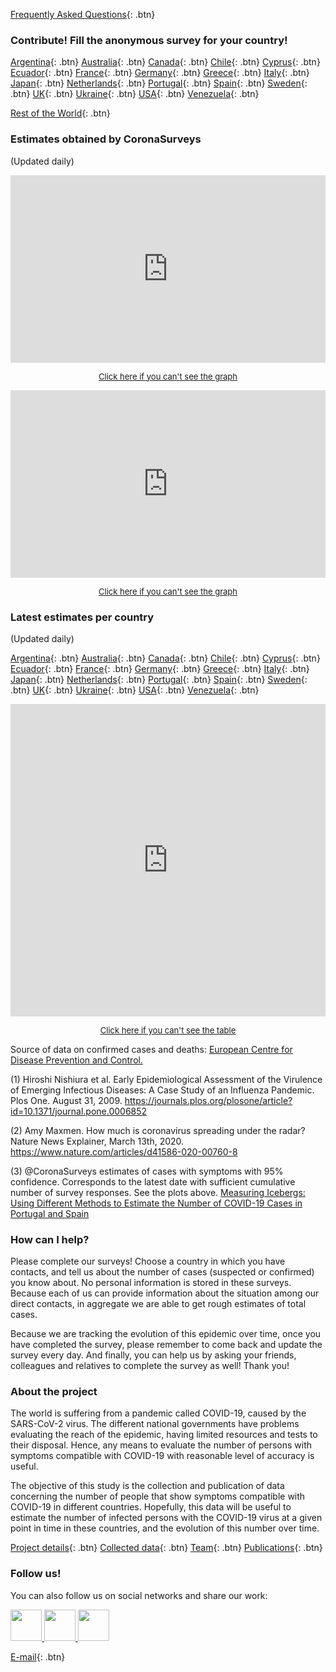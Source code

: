 [Frequently Asked Questions](info/FAQ/){: .btn}

### Contribute! Fill the anonymous survey for your country!

[Argentina](https://tinyurl.com/coronasurveysargentina){: .btn}
[Australia](https://tinyurl.com/coronasurveysaustralia){: .btn}
[Canada](https://tinyurl.com/coronasurveyscanada){: .btn}
[Chile](https://tinyurl.com/coronasurveyschile){: .btn}
[Cyprus](https://tinyurl.com/coronasurveyscyprus){: .btn}
[Ecuador](https://tinyurl.com/coronasurveysecuador){: .btn}
[France](https://tinyurl.com/coronasurveysfrance){: .btn}
[Germany](https://tinyurl.com/coronasurveysgermany){: .btn}
[Greece](https://tinyurl.com/coronasurveysgreece){: .btn}
[Italy](https://tinyurl.com/coronasurveysitaly){: .btn}
[Japan](https://tinyurl.com/coronasurveysjapan){: .btn}
[Netherlands](https://tinyurl.com/coronasurveysnetherlands){: .btn}
[Portugal](https://tinyurl.com/coronasurveysportugal){: .btn}
[Spain](https://tinyurl.com/coronasurveysspain){: .btn}
[Sweden](https://tinyurl.com/coronasurveyssweden){: .btn}
[UK](https://tinyurl.com/coronasurveysuk){: .btn}
[Ukraine](https://tinyurl.com/coronasurveysukraine){: .btn}
[USA](https://tinyurl.com/coronasurveysusa){: .btn}
[Venezuela](https://tinyurl.com/coronasurveysvenezuela){: .btn}

[Rest of the World](https://tinyurl.com/coronasurveysworld){: .btn}


### Estimates obtained by CoronaSurveys

(Updated daily)
<iframe src="https://coronasurveys.org/grafana/d-solo/G_Aw4CrZk/coronasurveys?tab=advanced&panelId=20&orgId=1&from=1584576000000" width="100%" height="300" frameborder="0"></iframe> 

<a href="https://coronasurveys.org/grafana/d-solo/G_Aw4CrZk/coronasurveys?tab=advanced&panelId=20&orgId=1&from=1584576000000" > <center><font size="2"><u>Click here if you can't see the graph</u></font></center></a> 

<iframe src="https://coronasurveys.org/grafana/d-solo/G_Aw4CrZk/coronasurveys?tab=advanced&panelId=19&orgId=1&from=1584576000000" width="100%" height="300" frameborder="0"></iframe>

<a href="https://coronasurveys.org/grafana/d-solo/G_Aw4CrZk/coronasurveys?tab=advanced&panelId=19&orgId=1&from=1584576000000" > <center><font size="2"><u>Click here if you can't see the graph</u></font></center></a> 

### Latest estimates per country

(Updated daily)


[Argentina](https://covid19.algolysis.com/grafana/d-solo/G_Aw4CrZk/coronasurveys?orgId=1&from=1583934918142&var-code=AR&var-country=Argentina&panelId=10){: .btn}
[Australia](https://covid19.algolysis.com/grafana/d-solo/G_Aw4CrZk/coronasurveys?orgId=1&from=1583934918142&var-code=AU&var-country=Australia&panelId=10){: .btn}
[Canada](https://covid19.algolysis.com/grafana/d-solo/G_Aw4CrZk/coronasurveys?orgId=1&from=1583934918142&var-code=CA&var-country=Canada&panelId=10){: .btn}
[Chile](https://covid19.algolysis.com/grafana/d-solo/G_Aw4CrZk/coronasurveys?orgId=1&from=1583934918142&var-code=CL&var-country=Chile&panelId=10){: .btn}
[Cyprus](https://covid19.algolysis.com/grafana/d-solo/G_Aw4CrZk/coronasurveys?orgId=1&from=1583934918142&var-code=CY&var-country=Cyprus&panelId=10){: .btn}
[Ecuador](https://covid19.algolysis.com/grafana/d-solo/G_Aw4CrZk/coronasurveys?orgId=1&from=1583934918142&var-code=EC&var-country=Ecuador&panelId=10){: .btn}
[France](https://covid19.algolysis.com/grafana/d-solo/G_Aw4CrZk/coronasurveys?orgId=1&from=1583934918142&var-code=FR&var-country=France&panelId=10){: .btn}
[Germany](https://covid19.algolysis.com/grafana/d-solo/G_Aw4CrZk/coronasurveys?orgId=1&from=1583934918142&var-code=DE&var-country=Germany&panelId=10){: .btn}
[Greece](https://covid19.algolysis.com/grafana/d-solo/G_Aw4CrZk/coronasurveys?orgId=1&from=1583934918142&var-code=GR&var-country=Greece&panelId=10){: .btn}
[Italy](https://covid19.algolysis.com/grafana/d-solo/G_Aw4CrZk/coronasurveys?orgId=1&from=1583934918142&var-code=IT&var-country=Italy&panelId=10){: .btn}
[Japan](https://covid19.algolysis.com/grafana/d-solo/G_Aw4CrZk/coronasurveys?orgId=1&from=1583934918142&var-code=JP&var-country=Japan&panelId=10){: .btn}
[Netherlands](https://covid19.algolysis.com/grafana/d-solo/G_Aw4CrZk/coronasurveys?orgId=1&from=1583934918142&var-code=NL&var-country=Netherlands&panelId=10){: .btn}
[Portugal](https://covid19.algolysis.com/grafana/d-solo/G_Aw4CrZk/coronasurveys?orgId=1&from=1583934918142&var-code=PT&var-country=Portugal&panelId=10){: .btn}
[Spain](https://covid19.algolysis.com/grafana/d-solo/G_Aw4CrZk/coronasurveys?orgId=1&from=1583934918142&var-code=ES&var-country=Spain&panelId=10){: .btn}
[Sweden](https://covid19.algolysis.com/grafana/d-solo/G_Aw4CrZk/coronasurveys?orgId=1&from=1583934918142&var-code=SE&var-country=Sweden&panelId=10){: .btn}
[UK](https://covid19.algolysis.com/grafana/d-solo/G_Aw4CrZk/coronasurveys?orgId=1&from=1583934918142&var-code=BG&var-country=UK&panelId=10){: .btn}
[Ukraine](https://covid19.algolysis.com/grafana/d-solo/G_Aw4CrZk/coronasurveys?orgId=1&from=1583934918142&var-code=UA&var-country=Ukraine&panelId=10){: .btn}
[USA](https://covid19.algolysis.com/grafana/d-solo/G_Aw4CrZk/coronasurveys?orgId=1&from=1583934918142&var-code=US&var-country=USA&panelId=10){: .btn}
[Venezuela](https://covid19.algolysis.com/grafana/d-solo/G_Aw4CrZk/coronasurveys?orgId=1&from=1583934918142&var-code=VE&var-country=Venezuela&panelId=10){: .btn}



<iframe src="https://coronasurveys.org/grafana/d-solo/G_Aw4CrZk/coronasurveys?tab=advanced&panelId=24&orgId=1&from=1583610808303" width="100%" height="500" frameborder="0">
</iframe>

<a href="https://coronasurveys.org/grafana/d-solo/G_Aw4CrZk/coronasurveys?tab=advanced&panelId=24&orgId=1&from=1583610808303" > <center><font size="2"><u>Click here if you can't see the table</u></font></center></a> 

Source of data on confirmed cases and deaths: [European Centre for Disease Prevention and Control.](https://www.ecdc.europa.eu/en/covid-19-pandemic)

(1) Hiroshi Nishiura et al. Early Epidemiological Assessment of the Virulence of Emerging Infectious Diseases: A Case Study of an Influenza Pandemic. Plos One. August 31, 2009. <https://journals.plos.org/plosone/article?id=10.1371/journal.pone.0006852>

(2) Amy Maxmen. How much is coronavirus spreading under the radar? Nature News Explainer, March 13th, 2020. <https://www.nature.com/articles/d41586-020-00760-8>

(3) @CoronaSurveys estimates of cases with symptoms with 95% confidence. Corresponds to the latest date with sufficient cumulative number of survey responses. See the plots above. [Measuring Icebergs: Using Different Methods to Estimate the Number of COVID-19 Cases in Portugal and Spain](https://github.com/GCGImdea/coronasurveys/blob/master/reports/2020-03-29-CaseEstimation.pdf)

### How can I help?

Please complete our surveys! Choose a country in which you have contacts, and tell us about the number of cases (suspected or confirmed) you know about. No personal information is stored in these surveys. Because each of us can provide information about the situation among our direct contacts, in aggregate we are able to get rough estimates of total cases.

Because we are tracking the evolution of this epidemic over time, once you have completed the survey, please remember to come back and update the survey every day. And finally, you can help us by asking your friends, colleagues and relatives to complete the survey as well! Thank you!

### About the project

The world is suffering from a pandemic called COVID-19, caused by the SARS-CoV-2 virus. The different national governments have problems evaluating the reach of the epidemic, having limited resources and tests to their disposal. Hence, any means to evaluate the number of persons with symptoms compatible with COVID-19 with reasonable level of accuracy is useful.

The objective of this study is the collection and publication of data concerning the number of people that show symptoms compatible with COVID-19 in different countries. Hopefully, this data will be useful to estimate the number of infected persons with the COVID-19 virus at a given point in time in these countries, and the evolution of this number over time.

[Project details](https://github.com/GCGImdea/coronasurveys/){: .btn}
[Collected data](https://github.com/GCGImdea/coronasurveys/tree/master/data/){: .btn}
[Team](info/team/){: .btn}
[Publications](info/publications/){: .btn}


### Follow us!

You can also follow us on social networks and share our work:

<a href="https://www.facebook.com/groups/209076966867175/">
         <img src="https://github.com/GCGImdea/coronasurveys/raw/master/logos/other/facebook.png" height="50" width="50">
</a> <a href="https://twitter.com/coronasurveys">
         <img src="https://github.com/GCGImdea/coronasurveys/raw/master/logos/other/twitter.png" height="50" width="50">
</a> <a href="https://www.instagram.com/coronasurveys/">
         <img src="https://github.com/GCGImdea/coronasurveys/raw/master/logos/other/instagram.png" height="50" width="50">
</a>

[E-mail](mailto:coronasurveys@gmail.com){: .btn}
